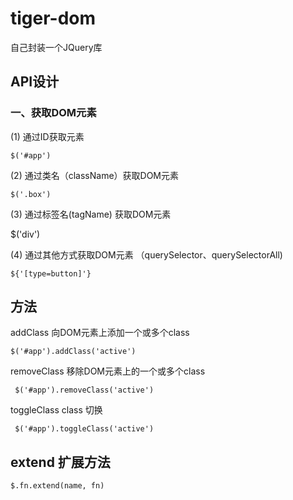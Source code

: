 # tiger-dom

自己封装一个JQuery库

## API设计

### 一、获取DOM元素

(1) 通过ID获取元素

```
$('#app')
```

(2) 通过类名（className）获取DOM元素

```
$('.box')
```

(3) 通过标签名(tagName) 获取DOM元素

$('div')

(4) 通过其他方式获取DOM元素 （querySelector、querySelectorAll)

```
${'[type=button]'}
```

## 方法

addClass 向DOM元素上添加一个或多个class

``` $('#app').addClass('active') ```

removeClass 移除DOM元素上的一个或多个class

``` $('#app').removeClass('active')```

toggleClass class 切换

``` $('#app').toggleClass('active')```

## extend 扩展方法

``` $.fn.extend(name, fn) ```

